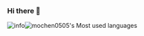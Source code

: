 ### Hi there 👋

![info](https://github-readme-stats.vercel.app/api?username=mochen0505&show_icons=true&count_private=true&hide=prs&theme=default_repocard)![mochen0505's Most used languages](https://github-readme-stats.vercel.app/api/top-langs?username=mochen0505&layout=compact&theme=buefy&hide_border=true)
